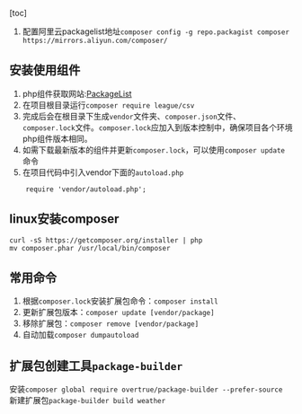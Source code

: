 [toc]
1. 配置阿里云packagelist地址`composer config -g repo.packagist composer https://mirrors.aliyun.com/composer/`
## 安装使用组件
1. php组件获取网站:[PackageList](https://packagist.org/)
2. 在项目根目录运行`composer require league/csv`
3. 完成后会在根目录下生成`vendor`文件夹、`composer.json`文件、`composer.lock`文件。`composer.lock`应加入到版本控制中，确保项目各个环境php组件版本相同。
4. 如需下载最新版本的组件并更新`composer.lock`，可以使用`composer update`命令
5. 在项目代码中引入vendor下面的`autoload.php`
```
    require 'vendor/autoload.php';
```
## linux安装composer
```
curl -sS https://getcomposer.org/installer | php
mv composer.phar /usr/local/bin/composer
```
## 常用命令
1. 根据`composer.lock`安装扩展包命令：`composer install`
2. 更新扩展包版本：`composer update [vendor/package]`
3. 移除扩展包：`composer remove [vendor/package]`
4. 自动加载`composer dumpautoload`
## 扩展包创建工具`package-builder`
安装`composer global require overtrue/package-builder --prefer-source`
新建扩展包`package-builder build weather`